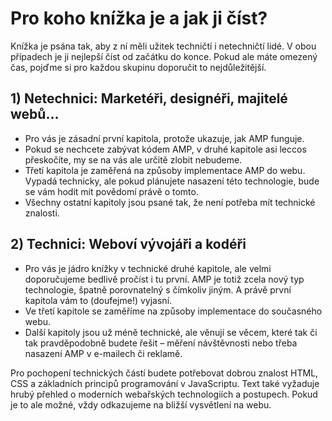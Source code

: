 
# Pro koho knížka je a jak ji číst?

Knížka je psána tak, aby z ní měli užitek techničtí i netechničtí lidé. V obou případech je ji nejlepší číst od začátku do konce. Pokud ale máte omezený čas, pojďme si pro každou skupinu doporučit to nejdůležitější.


## 1) Netechnici: Marketéři, designéři, majitelé webů…

*   Pro vás je zásadní první kapitola, protože ukazuje, jak AMP funguje.
*   Pokud se nechcete zabývat kódem AMP, v druhé kapitole asi leccos přeskočíte, my se na vás ale určitě zlobit nebudeme. 
*   Třetí kapitola je zaměřená na způsoby implementace AMP do webu. Vypadá technicky, ale pokud plánujete nasazení této technologie, bude se vám hodit mít povědomí právě o tomto.
*   Všechny ostatní kapitoly jsou psané tak, že není potřeba mít technické znalosti.


## 2) Technici: Weboví vývojáři a kodéři



*   Pro vás je jádro knížky v technické druhé kapitole, ale velmi doporučujeme bedlivě pročíst i tu první. AMP je totiž zcela nový typ technologie, špatně porovnatelný s čímkoliv jiným. A právě první kapitola vám to (doufejme!) vyjasní. 
*   Ve třetí kapitole se zaměříme na způsoby implementace do současného webu.
*   Další kapitoly jsou už méně technické, ale věnují se věcem, které tak či tak pravděpodobně budete řešit – měření návštěvnosti nebo třeba nasazení AMP v e-mailech či reklamě.

Pro pochopení technických částí budete potřebovat dobrou znalost HTML, CSS a základních principů programování v JavaScriptu. Text také vyžaduje hrubý přehled o moderních webařských technologiích a postupech. Pokud je to ale možné, vždy odkazujeme na bližší vysvětlení na webu.
